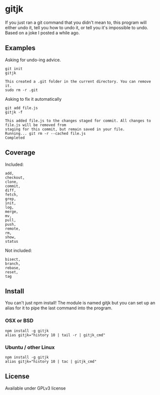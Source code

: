 # gitjk

If you just ran a git command that you didn't mean to, this program will either undo it,
tell you how to undo it, or tell you it's impossible to undo. Based on a joke I posted a while ago.

## Examples

Asking for undo-ing advice.

    git init
    gitjk

    This created a .git folder in the current directory. You can remove it.
    sudo rm -r .git

Asking to fix it automatically

    git add file.js
    gitjk -f

    This added file.js to the changes staged for commit. All changes to file.js will be removed from
    staging for this commit, but remain saved in your file.
    Running... git rm -r --cached file.js
    Completed

## Coverage
Included:

    add,
    checkout,
    clone,
    commit,
    diff,
    fetch,
    grep,
    init,
    log,
    merge,
    mv,
    pull,
    push,
    remote,
    rm,
    show,
    status

Not included:

    bisect,
    branch,
    rebase,
    reset,
    tag

## Install

You can't just npm install! The module is named gitjk but you can set up an alias for it to pipe the
last command into the program.

### OSX or BSD

    npm install -g gitjk
    alias gitjk="history 10 | tail -r | gitjk_cmd"

### Ubuntu / other Linux

    npm install -g gitjk
    alias gitjk="history 10 | tac | gitjk_cmd"

## License

Available under GPLv3 license
